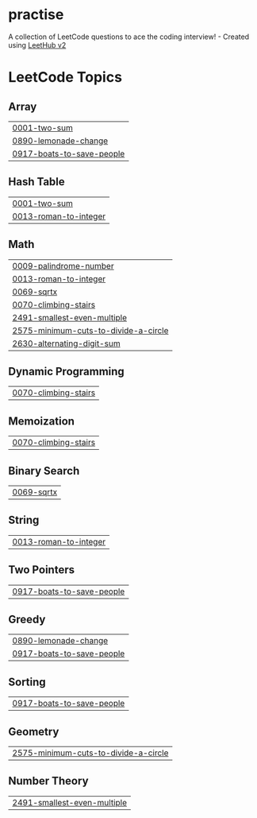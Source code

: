 # practise
A collection of LeetCode questions to ace the coding interview! - Created using [LeetHub v2](https://github.com/arunbhardwaj/LeetHub-2.0)

<!---LeetCode Topics Start-->
# LeetCode Topics
## Array
|  |
| ------- |
| [0001-two-sum](https://github.com/Tamil2005-coder/practise/tree/master/0001-two-sum) |
| [0890-lemonade-change](https://github.com/Tamil2005-coder/practise/tree/master/0890-lemonade-change) |
| [0917-boats-to-save-people](https://github.com/Tamil2005-coder/practise/tree/master/0917-boats-to-save-people) |
## Hash Table
|  |
| ------- |
| [0001-two-sum](https://github.com/Tamil2005-coder/practise/tree/master/0001-two-sum) |
| [0013-roman-to-integer](https://github.com/Tamil2005-coder/practise/tree/master/0013-roman-to-integer) |
## Math
|  |
| ------- |
| [0009-palindrome-number](https://github.com/Tamil2005-coder/practise/tree/master/0009-palindrome-number) |
| [0013-roman-to-integer](https://github.com/Tamil2005-coder/practise/tree/master/0013-roman-to-integer) |
| [0069-sqrtx](https://github.com/Tamil2005-coder/practise/tree/master/0069-sqrtx) |
| [0070-climbing-stairs](https://github.com/Tamil2005-coder/practise/tree/master/0070-climbing-stairs) |
| [2491-smallest-even-multiple](https://github.com/Tamil2005-coder/practise/tree/master/2491-smallest-even-multiple) |
| [2575-minimum-cuts-to-divide-a-circle](https://github.com/Tamil2005-coder/practise/tree/master/2575-minimum-cuts-to-divide-a-circle) |
| [2630-alternating-digit-sum](https://github.com/Tamil2005-coder/practise/tree/master/2630-alternating-digit-sum) |
## Dynamic Programming
|  |
| ------- |
| [0070-climbing-stairs](https://github.com/Tamil2005-coder/practise/tree/master/0070-climbing-stairs) |
## Memoization
|  |
| ------- |
| [0070-climbing-stairs](https://github.com/Tamil2005-coder/practise/tree/master/0070-climbing-stairs) |
## Binary Search
|  |
| ------- |
| [0069-sqrtx](https://github.com/Tamil2005-coder/practise/tree/master/0069-sqrtx) |
## String
|  |
| ------- |
| [0013-roman-to-integer](https://github.com/Tamil2005-coder/practise/tree/master/0013-roman-to-integer) |
## Two Pointers
|  |
| ------- |
| [0917-boats-to-save-people](https://github.com/Tamil2005-coder/practise/tree/master/0917-boats-to-save-people) |
## Greedy
|  |
| ------- |
| [0890-lemonade-change](https://github.com/Tamil2005-coder/practise/tree/master/0890-lemonade-change) |
| [0917-boats-to-save-people](https://github.com/Tamil2005-coder/practise/tree/master/0917-boats-to-save-people) |
## Sorting
|  |
| ------- |
| [0917-boats-to-save-people](https://github.com/Tamil2005-coder/practise/tree/master/0917-boats-to-save-people) |
## Geometry
|  |
| ------- |
| [2575-minimum-cuts-to-divide-a-circle](https://github.com/Tamil2005-coder/practise/tree/master/2575-minimum-cuts-to-divide-a-circle) |
## Number Theory
|  |
| ------- |
| [2491-smallest-even-multiple](https://github.com/Tamil2005-coder/practise/tree/master/2491-smallest-even-multiple) |
<!---LeetCode Topics End-->